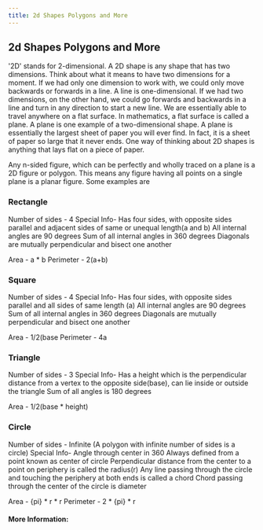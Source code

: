 ```yaml
---
title: 2d Shapes Polygons and More
---
```


## 2d Shapes Polygons and More
'2D' stands for 2-dimensional. A 2D shape is any shape that has two dimensions. Think about what it means to have two dimensions for a moment. If we had only one dimension to work with, we could only move backwards or forwards in a line. A line is one-dimensional. If we had two dimensions, on the other hand, we could go forwards and backwards in a line and turn in any direction to start a new line. We are essentially able to travel anywhere on a flat surface. In mathematics, a flat surface is called a plane. A plane is one example of a two-dimensional shape. A plane is essentially the largest sheet of paper you will ever find. In fact, it is a sheet of paper so large that it never ends. One way of thinking about 2D shapes is anything that lays flat on a piece of paper.

Any n-sided figure, which can be perfectly and wholly traced on a plane is a 2D figure or polygon. This means any figure having all points on a single plane is a planar figure. Some examples are 

### Rectangle
Number of sides - 4
Special Info- 
Has four sides, with opposite sides parallel and adjacent sides of same or unequal length(a and b)
All internal angles are 90 degrees
Sum of all internal angles in 360 degrees
Diagonals are mutually perpendicular and bisect one another

Area - a * b
Perimeter - 2(a+b)


### Square
Number of sides - 4
Special Info- 
Has four sides, with opposite sides parallel and all sides of same length (a)
All internal angles are 90 degrees
Sum of all internal angles in 360 degrees
Diagonals are mutually perpendicular and bisect one another

Area - 1/2(base 
Perimeter - 4a


### Triangle
Number of sides - 3
Special Info- 
Has a height which is the perpendicular distance from a vertex to the opposite side(base), can lie inside or outside the triangle
Sum of all angles is 180 degrees

Area - 1/2(base * height)


### Circle
Number of sides - Infinite (A polygon with infinite number of sides is a circle)
Special Info- 
Angle through center in 360
Always defined from a point known as center of circle
Perpendicular distance from the center to a point on periphery is called the radius(r)
Any line passing through the circle and touching the periphery at both ends is called a chord
Chord passing through the center of the circle is diameter

Area - {pi} * r * r
Perimeter - 2 * {pi} * r 



#### More Information:

